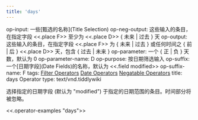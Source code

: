 ```yaml
---
title: 'days'
---
```


op-input: 一些[甄选的名称](Title Selection)
op-neg-output: 这些输入的条目，在指定字段 <<.place F>> 至少为 <<.place D>> { 未来 | 过去 } 天
op-output: 这些输入的条目，在指定字段 <<.place F>> 为 { 未来 | 过去 } 或任何时间之 { 前 | 后 } <<.place D>> 天，包含 { 过去 | 未来 }
op-parameter: 一个 { 正 | 负 } 天数，默认为 0
op-parameter-name: D
op-purpose: 按日期筛选输入
op-suffix: 一个[日期字段](Date Fields)的名称，默认为 <<.field modified>>
op-suffix-name: F
tags: [Filter Operators](#Filter%20Operators) [Date Operators](#Date%20Operators) [Negatable Operators](#Negatable%20Operators)
title: days Operator
type: text/vnd.tiddlywiki

选择指定的日期字段 (默认为 "modified") 于指定的日期范围的条目。时间部分将被忽略。

<<.operator-examples "days">>
